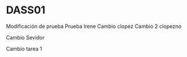 # DASS01

Modificación de prueba
Prueba Irene
Cambio clopez
Cambio 2 clopezno

Cambio Sevidor

Cambio tarea 1
